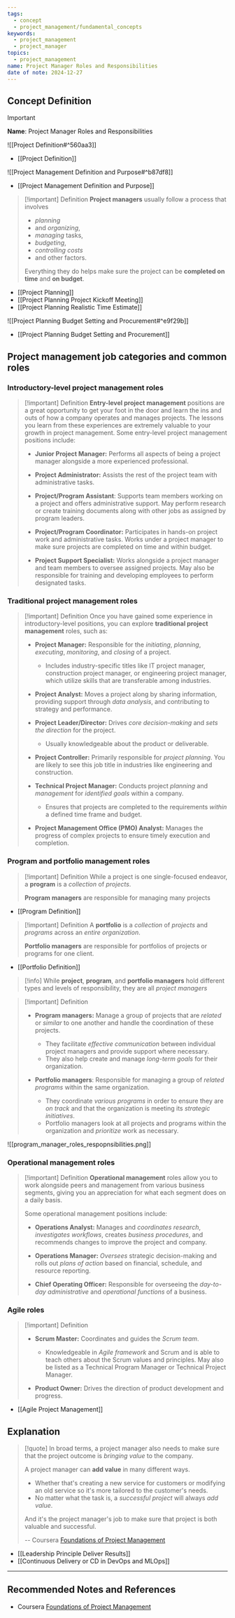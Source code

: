 ```yaml
---
tags:
  - concept
  - project_management/fundamental_concepts
keywords:
  - project_management
  - project_manager
topics:
  - project_management
name: Project Manager Roles and Responsibilities
date of note: 2024-12-27
---
```


## Concept Definition

>[!important]
>**Name**: Project Manager Roles and Responsibilities

![[Project Definition#^560aa3]]

- [[Project Definition]]

![[Project Management Definition and Purpose#^b87df8]]

- [[Project Management Definition and Purpose]]


>[!important] Definition
>**Project managers** usually follow a process that involves 
>- *planning* 
>- and *organizing*, 
>- *managing* tasks, 
>- *budgeting*, 
>- *controlling costs* 
>- and other factors. 
>
>Everything they do helps make sure the project can be **completed on time** and **on budget**. 

- [[Project Planning]]
- [[Project Planning Project Kickoff Meeting]]
- [[Project Planning Realistic Time Estimate]]

![[Project Planning Budget Setting and Procurement#^e9f29b]]

- [[Project Planning Budget Setting and Procurement]]




## Project management job categories and common roles

### Introductory-level project management roles

>[!important] Definition 
>**Entry-level project management** positions are a great opportunity to get your foot in the door and learn the ins and outs of how a company operates and manages projects. The lessons you learn from these experiences are extremely valuable to your growth in project management. Some entry-level project management positions include:
> 
> - **Junior Project Manager:** Performs all aspects of being a project manager alongside a more experienced professional.
>     
> - **Project Administrator:** Assists the rest of the project team with administrative tasks. 
>     
> - **Project/Program Assistant**: Supports team members working on a project and offers administrative support. May perform research or create training documents along with other jobs as assigned by program leaders.
>     
> - **Project/Program Coordinator:** Participates in hands-on project work and administrative tasks. Works under a project manager to make sure projects are completed on time and within budget.
>     
> - **Project Support Specialist:** Works alongside a project manager and team members to oversee assigned projects. May also be responsible for training and developing employees to perform designated tasks.

### Traditional project management roles

>[!important] Definition 
> Once you have gained some experience in introductory-level positions, you can explore **traditional project management** roles, such as:
> 
> - **Project Manager:** Responsible for the *initiating*, *planning*, *executing*, *monitoring*, and *closing* of a project. 
> 	- Includes industry-specific titles like IT project manager, construction project manager, or engineering project manager, which utilize skills that are transferable among industries.
>     
> - **Project Analyst:** Moves a project along by sharing information, providing support through *data analysis*, and contributing to strategy and performance. 
>     
> - **Project Leader/Director:** Drives *core decision-making* and *sets the direction* for the project. 
> 	- Usually knowledgeable about the product or deliverable. 
>     
> - **Project Controller:** Primarily responsible for *project planning*. You are likely to see this job title in industries like engineering and construction.
>     
> - **Technical Project Manager:** Conducts project *planning* and *management* for *identified goals* within a company. 
> 	- Ensures that projects are completed to the requirements *within* a defined time frame and budget.
>     
> - **Project Management Office (PMO) Analyst:** Manages the progress of complex projects to ensure timely execution and completion.
> 


### Program and portfolio management roles

>[!important] Definition
>While a project is one single-focused endeavor, a **program** is a *collection* of *projects*. 
>
>**Program managers** are responsible for managing many projects

- [[Program Definition]]

>[!important] Definition
>A **portfolio** is a *collection* of *projects* and *programs* across an *entire organization*. 
>
>**Portfolio managers** are responsible for portfolios of projects or programs for one client.

- [[Portfolio Definition]]

>[!info] 
>While **project**, **program**, and **portfolio managers** hold different types and levels of responsibility, they are all *project managers*
>

>[!important] Definition
>- **Program managers:** Manage a group of projects that are *related* or *similar* to one another and handle the coordination of these projects. 
>	- They facilitate *effective communication* between individual project managers and provide support where necessary. 
>	- They also help create and manage *long-term goals* for their organization.
>    
>- **Portfolio managers**: Responsible for managing a group of *related programs* within the same organization. 
>	- They coordinate *various programs* in order to ensure they are *on track* and that the organization is meeting its *strategic initiatives*. 
>	- Portfolio managers look at all projects and programs within the organization and *prioritize* work as necessary.


![[program_manager_roles_respopnsibilities.png]]

### Operational management roles

>[!important] Definition
>**Operational management** roles allow you to work alongside peers and management from various business segments, giving you an appreciation for what each segment does on a daily basis.
>
>Some operational management positions include:
> 
> - **Operations Analyst:** Manages and *coordinates* *research*, *investigates workflows*, creates *business procedures*, and recommends changes to improve the project and company. 
>     
> - **Operations Manager:** *Oversees* strategic decision-making and rolls out *plans of action* based on financial, schedule, and resource reporting. 
>     
> - **Chief Operating Officer:** Responsible for overseeing the *day-to-day administrative* and *operational functions* of a business.

### Agile roles

>[!important] Definition
> - **Scrum Master:** Coordinates and guides the *Scrum team*. 
> 	- Knowledgeable in *Agile framework* and Scrum and is able to teach others about the Scrum values and principles. May also be listed as a Technical Program Manager or Technical Project Manager.
>     
> - **Product Owner:** Drives the direction of product development and progress.

- [[Agile Project Management]]

## Explanation

>[!quote]
>In broad terms, a project manager also needs to make sure that the project outcome is *bringing value* to the company. 
> 
> A project manager can **add value** in many different ways. 
> - Whether that's creating a new service for customers or modifying an old service so it's more tailored to the customer's needs. 
> - No matter what the task is, a *successful project* will always *add value*. 
> 
> And it's the project manager's job to make sure that project is both valuable and successful.
>
>-- Coursera [Foundations of Project Management](https://www.coursera.org/learn/project-management-foundations?specialization=google-project-management)

- [[Leadership Principle Deliver Results]]
- [[Continuous Delivery or CD in DevOps and MLOps]]





-----------
##  Recommended Notes and References


- Coursera [Foundations of Project Management](https://www.coursera.org/learn/project-management-foundations?specialization=google-project-management)